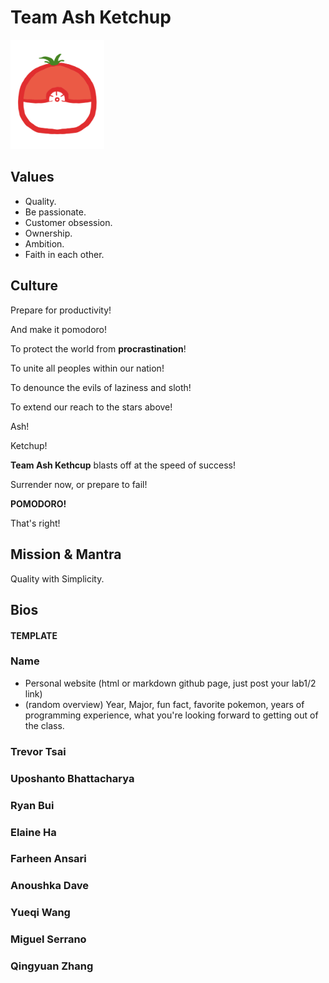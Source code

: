 <h1>Team Ash Ketchup</h1>
<img src="images/logo.png" alt="pikachu" width="150"/>

## Values
- Quality.
- Be passionate.
- Customer obsession.
- Ownership.
- Ambition.
- Faith in each other.

## Culture
Prepare for productivity!

And make it pomodoro!

To protect the world from **procrastination**!

To unite all peoples within our nation!

To denounce the evils of laziness and sloth!

To extend our reach to the stars above!

Ash!

Ketchup!

**Team Ash Kethcup** blasts off at the speed of success!

Surrender now, or prepare to fail!

**POMODORO!**

That's right!

## Mission & Mantra
Quality with Simplicity.

## Bios

#### TEMPLATE
### Name
- Personal website (html or markdown github page, just post your lab1/2 link)
- (random overview) Year, Major, fun fact, favorite pokemon, years of programming experience, what you're looking forward to getting out of the class.

### Trevor Tsai
### Uposhanto Bhattacharya
### Ryan Bui
### Elaine Ha
### Farheen Ansari
### Anoushka Dave
### Yueqi Wang
### Miguel Serrano
### Qingyuan Zhang